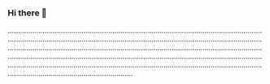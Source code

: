 ### Hi there 👋

.........................................................................................................................................................................................................................................................................................................................................................................................................................................................................................................................................................................................................................................................................................................